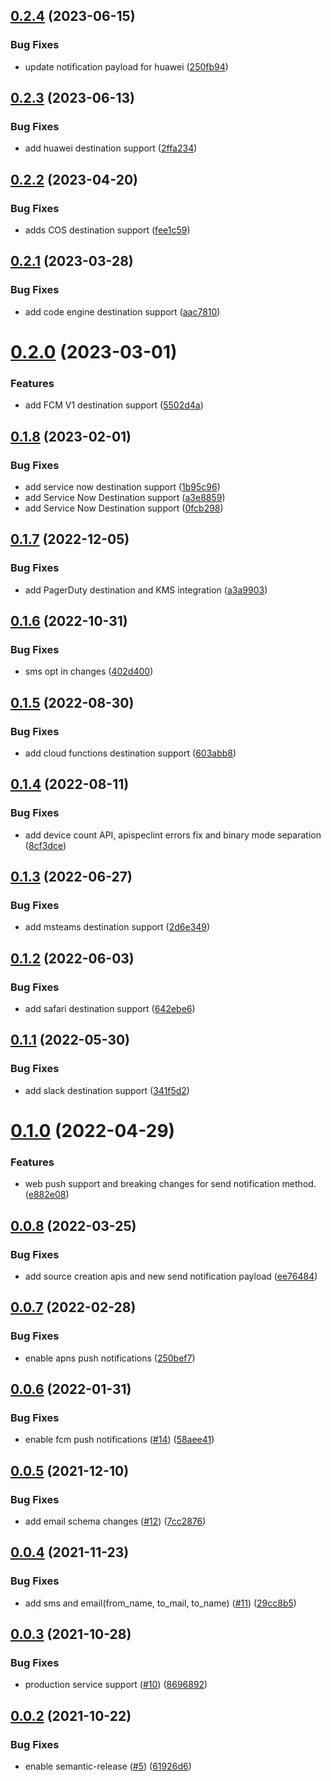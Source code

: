 ## [0.2.4](https://github.com/IBM/event-notifications-go-admin-sdk/compare/v0.2.3...v0.2.4) (2023-06-15)


### Bug Fixes

* update notification payload for huawei ([250fb94](https://github.com/IBM/event-notifications-go-admin-sdk/commit/250fb944f28b6ac8513ed35d0387ee817ca4feac))

## [0.2.3](https://github.com/IBM/event-notifications-go-admin-sdk/compare/v0.2.2...v0.2.3) (2023-06-13)


### Bug Fixes

* add huawei destination support ([2ffa234](https://github.com/IBM/event-notifications-go-admin-sdk/commit/2ffa2340aa2cc207d4f092ef6c6be2f4886a2089))

## [0.2.2](https://github.com/IBM/event-notifications-go-admin-sdk/compare/v0.2.1...v0.2.2) (2023-04-20)


### Bug Fixes

* adds COS destination support ([fee1c59](https://github.com/IBM/event-notifications-go-admin-sdk/commit/fee1c59cd5912cfee02f4d250038102d8a615f9f))

## [0.2.1](https://github.com/IBM/event-notifications-go-admin-sdk/compare/v0.2.0...v0.2.1) (2023-03-28)


### Bug Fixes

* add code engine destination support ([aac7810](https://github.com/IBM/event-notifications-go-admin-sdk/commit/aac7810f02c78b6dfa728461150fdec8d8e78b1a))

# [0.2.0](https://github.com/IBM/event-notifications-go-admin-sdk/compare/v0.1.8...v0.2.0) (2023-03-01)


### Features

* add FCM V1 destination support ([5502d4a](https://github.com/IBM/event-notifications-go-admin-sdk/commit/5502d4aff0ebc9170ba40c7550b988f947ca01af))

## [0.1.8](https://github.com/IBM/event-notifications-go-admin-sdk/compare/v0.1.7...v0.1.8) (2023-02-01)


### Bug Fixes

* add service now destination support ([1b95c96](https://github.com/IBM/event-notifications-go-admin-sdk/commit/1b95c96febcca02debea0da4bc6cadeb6c301249))
* add Service Now Destination support ([a3e8859](https://github.com/IBM/event-notifications-go-admin-sdk/commit/a3e8859dfb3ccc04d01879de3646eeb5bf971686))
* add Service Now Destination support ([0fcb298](https://github.com/IBM/event-notifications-go-admin-sdk/commit/0fcb2988579c74fa0e65bd65d8b6d612310214ee))

## [0.1.7](https://github.com/IBM/event-notifications-go-admin-sdk/compare/v0.1.6...v0.1.7) (2022-12-05)


### Bug Fixes

* add PagerDuty destination and KMS integration ([a3a9903](https://github.com/IBM/event-notifications-go-admin-sdk/commit/a3a9903436a9e625ee68025137d5edeb9e26d640))

## [0.1.6](https://github.com/IBM/event-notifications-go-admin-sdk/compare/v0.1.5...v0.1.6) (2022-10-31)


### Bug Fixes

* sms opt in changes ([402d400](https://github.com/IBM/event-notifications-go-admin-sdk/commit/402d400950dec650e63279e6ef334398e798dcda))

## [0.1.5](https://github.com/IBM/event-notifications-go-admin-sdk/compare/v0.1.4...v0.1.5) (2022-08-30)


### Bug Fixes

* add cloud functions destination support ([603abb8](https://github.com/IBM/event-notifications-go-admin-sdk/commit/603abb85d6257f5327352282ff2a53ead2dc6748))

## [0.1.4](https://github.com/IBM/event-notifications-go-admin-sdk/compare/v0.1.3...v0.1.4) (2022-08-11)


### Bug Fixes

* add device count API, apispeclint errors fix and binary mode separation ([8cf3dce](https://github.com/IBM/event-notifications-go-admin-sdk/commit/8cf3dce34ca504ca6ff18095761db30799cacd06))

## [0.1.3](https://github.com/IBM/event-notifications-go-admin-sdk/compare/v0.1.2...v0.1.3) (2022-06-27)


### Bug Fixes

* add msteams destination support ([2d6e349](https://github.com/IBM/event-notifications-go-admin-sdk/commit/2d6e3497ff01e4725ba0eafca2d8c01d49fa3579))

## [0.1.2](https://github.com/IBM/event-notifications-go-admin-sdk/compare/v0.1.1...v0.1.2) (2022-06-03)


### Bug Fixes

* add safari destination support ([642ebe6](https://github.com/IBM/event-notifications-go-admin-sdk/commit/642ebe6be0b4be64d47ef5c37fa1859a6239f648))

## [0.1.1](https://github.com/IBM/event-notifications-go-admin-sdk/compare/v0.1.0...v0.1.1) (2022-05-30)


### Bug Fixes

* add slack destination support ([341f5d2](https://github.com/IBM/event-notifications-go-admin-sdk/commit/341f5d2fdb9a0d1413c2437afac469eca5c6b5ee))

# [0.1.0](https://github.com/IBM/event-notifications-go-admin-sdk/compare/v0.0.8...v0.1.0) (2022-04-29)


### Features

*  web push support and breaking changes for send notification method. ([e882e08](https://github.com/IBM/event-notifications-go-admin-sdk/commit/e882e08abdcc18aecc1305822f6ce89aba3a0d76))

## [0.0.8](https://github.com/IBM/event-notifications-go-admin-sdk/compare/v0.0.7...v0.0.8) (2022-03-25)


### Bug Fixes

* add source creation apis and new send notification payload ([ee76484](https://github.com/IBM/event-notifications-go-admin-sdk/commit/ee76484172164cba6000a48caaf79a873240e19c))

## [0.0.7](https://github.com/IBM/event-notifications-go-admin-sdk/compare/v0.0.6...v0.0.7) (2022-02-28)


### Bug Fixes

* enable apns push notifications ([250bef7](https://github.com/IBM/event-notifications-go-admin-sdk/commit/250bef7dafe4d501f54b64a6c92503d59d69b5c1))

## [0.0.6](https://github.com/IBM/event-notifications-go-admin-sdk/compare/v0.0.5...v0.0.6) (2022-01-31)


### Bug Fixes

* enable fcm push notifications  ([#14](https://github.com/IBM/event-notifications-go-admin-sdk/issues/14)) ([58aee41](https://github.com/IBM/event-notifications-go-admin-sdk/commit/58aee41caf10f537458af87c6188fe5d56042ba4))

## [0.0.5](https://github.com/IBM/event-notifications-go-admin-sdk/compare/v0.0.4...v0.0.5) (2021-12-10)


### Bug Fixes

* add email schema changes ([#12](https://github.com/IBM/event-notifications-go-admin-sdk/issues/12)) ([7cc2876](https://github.com/IBM/event-notifications-go-admin-sdk/commit/7cc2876a9f9259e6cf85ac4728ceb0d3ed322569))

## [0.0.4](https://github.com/IBM/event-notifications-go-admin-sdk/compare/v0.0.3...v0.0.4) (2021-11-23)


### Bug Fixes

* add sms and email(from_name, to_mail, to_name) ([#11](https://github.com/IBM/event-notifications-go-admin-sdk/issues/11)) ([29cc8b5](https://github.com/IBM/event-notifications-go-admin-sdk/commit/29cc8b5047d8bf944e73e07b4d6fac7d6a29b27c))

## [0.0.3](https://github.com/IBM/event-notifications-go-admin-sdk/compare/v0.0.2...v0.0.3) (2021-10-28)


### Bug Fixes

* production service support ([#10](https://github.com/IBM/event-notifications-go-admin-sdk/issues/10)) ([8696892](https://github.com/IBM/event-notifications-go-admin-sdk/commit/8696892c175941c2ff0b44eb8e9073cd2c3c633a))

## [0.0.2](https://github.com/IBM/event-notifications-go-admin-sdk/compare/v0.0.1...v0.0.2) (2021-10-22)


### Bug Fixes

* enable semantic-release ([#5](https://github.com/IBM/event-notifications-go-admin-sdk/issues/5)) ([61926d6](https://github.com/IBM/event-notifications-go-admin-sdk/commit/61926d63e2bf35b37676883f9dce4b6793cb39d8))
